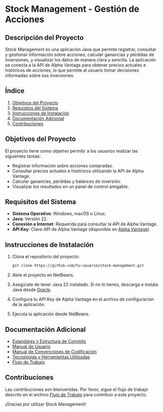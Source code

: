 # Stock Management - Gestión de Acciones

## Descripción del Proyecto

Stock Management es una aplicación Java que permite registrar, consultar y gestionar información sobre acciones, calcular ganancias y pérdidas de inversiones, y visualizar los datos de manera clara y sencilla. La aplicación se conecta a la API de Alpha Vantage para obtener precios actuales e históricos de acciones, lo que permite al usuario tomar decisiones informadas sobre sus inversiones.

## Índice

1. [Objetivos del Proyecto](#objetivos-del-proyecto)
2. [Requisitos del Sistema](#requisitos-del-sistema)
3. [Instrucciones de Instalación](#instrucciones-de-instalación)
4. [Documentación Adicional](#documentación-adicional)
5. [Contribuciones](#contribuciones)

## Objetivos del Proyecto

El proyecto tiene como objetivo permitir a los usuarios realizar las siguientes tareas:

- Registrar información sobre acciones compradas.
- Consultar precios actuales e históricos utilizando la API de Alpha Vantage.
- Calcular ganancias, pérdidas y balances de inversión.
- Visualizar los resultados en un panel de control amigable.

## Requisitos del Sistema

- **Sistema Operativo**: Windows, macOS o Linux.
- **Java**: Versión 22.
- **Conexión a Internet**: Requerida para consultar la API de Alpha Vantage.
- **API Key**: Clave API de Alpha Vantage (disponible en [Alpha Vantage](https://www.alphavantage.co/)).

## Instrucciones de Instalación

1. Clona el repositorio del proyecto:

    ```bash
    git clone https://github.com/tu-usuario/stock-management.git
    ```

2. Abre el proyecto en NetBeans.

3. Asegúrate de tener Java 22 instalado. Si no lo tienes, descarga e instala Java desde [Oracle](https://www.oracle.com/java/technologies/javase-jdk22-downloads.html).

4. Configura tu API Key de Alpha Vantage en el archivo de configuración de la aplicación.

5. Ejecuta la aplicación desde NetBeans.

## Documentación Adicional

- [Estandares y Estructura de Commits](docs/EstandaresEstrcuturaCommits.md)
- [Manual de Usuario](docs/ManualDeUsuario.md)
- [Manual de Convenciones de Codificación](docs/ManualDeConvencionesDeCodificación.md)
- [Tecnologías y Herramientas Utilizadas](docs/TecnologíasHerramientas.md)
- [Flujo de Trabajo](docs/Workflow.md)

## Contribuciones

Las contribuciones son bienvenidas. Por favor, sigue el flujo de trabajo descrito en el archivo [Flujo de Trabajo](docs/Workflow.md) para contribuir a este proyecto.

¡Gracias por utilizar Stock Management!
